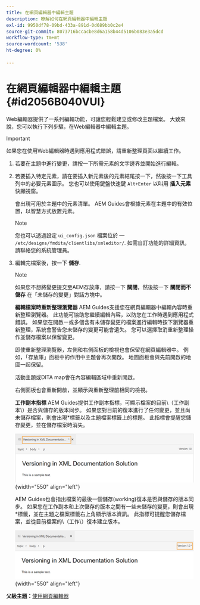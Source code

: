 ```yaml
---
title: 在網頁編輯器中編輯主題
description: 瞭解如何在網頁編輯器中編輯主題
exl-id: 9950df78-09bd-433a-891d-0d689bb0c2e4
source-git-commit: 8073716bccacbe8d6a158b44d5106b083e3a5dcd
workflow-type: tm+mt
source-wordcount: '538'
ht-degree: 0%

---
```


# 在網頁編輯器中編輯主題 {#id2056B040VUI}

Web編輯器提供了一系列編輯功能，可讓您輕鬆建立或修改主題檔案。 大致來說，您可以執行下列步驟，在Web編輯器中編輯主題。

>[!IMPORTANT]
>
> 如果您在使用Web編輯器時遇到應用程式錯誤，請重新整理頁面以繼續工作。

1. 若要在主題中進行變更，請按一下所需元素的文字邊界並開始進行編輯。

1. 若要插入特定元素，請在要插入新元素後的元素結尾按一下，然後按一下工具列中的必要元素圖示。 您也可以使用鍵盤快速鍵 `Alt+Enter` 以叫用 **插入元素** 快顯視窗。

   會出現可用於主題中的元素清單。 AEM Guides會根據元素在主題中的有效位置，以智慧方式放置元素。

   >[!NOTE]
   >
   > 您也可以透過設定 `ui_config.json` 檔案位於 —  `/etc/designs/fmdita/clientlibs/xmleditor/`. 如需自訂功能的詳細資訊，請聯絡您的系統管理員。

1. 編輯完檔案後，按一下 **儲存**.

   >[!NOTE]
   >
   > 如果您不想將變更提交至AEM存放庫，請按一下 **關閉**，然後按一下 **關閉而不儲存** 在「未儲存的變更」對話方塊中。

   **編輯檔案時重新整理瀏覽器**
AEM Guides支援您在網頁編輯器中編輯內容時重新整理瀏覽器。 此功能可協助您繼續編輯內容，以防您在工作時遇到應用程式錯誤。 如果您在開啟一或多個含有未儲存變更的檔案進行編輯時按下瀏覽器重新整理，系統會警告您未儲存的變更可能會遺失。 您可以選擇取消重新整理操作並儲存檔案以保留變更。

   即使重新整理瀏覽器，左側和右側面板的檢視也會保留在網頁編輯器中。 例如，「存放庫」面板中的作用中主題會再次開啟。 地圖面板會與先前開啟的地圖一起保留。

   活動主題或DITA map會在內容編輯區域中重新開啟。

   右側面板也會重新開啟，並顯示與重新整理前相同的檢視。

   **工作副本指標**
AEM Guides提供工作副本指標，可顯示檔案的目前\（工作副本\）是否與儲存的版本同步。 如果您對目前的復本進行了任何變更，並且尚未儲存檔案，則會出現\*標籤以及主題檔案標籤上的標題。 此指標會提醒您儲存變更，並在儲存檔案時消失。

   ![](images/working-copy-text-update-indicator.png){width="550" align="left"}

   AEM Guides也會指出檔案的最後一個儲存\(working\)復本是否與儲存的版本同步。 如果您在工作副本和上次儲存的版本之間有一些未儲存的變更，則會出現\*標籤，並在主題之檔案標籤右上角顯示版本資訊。 此指標可提醒您儲存檔案，並從目前檔案的\（工作\）復本建立版本。

   ![](images/version-update-indicator.png){width="550" align="left"}


**父級主題：**[&#x200B;使用網頁編輯器](web-editor.md)
